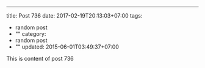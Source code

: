 ---
title: Post 736
date: 2017-02-19T20:13:03+07:00
tags:
  - random post
  - ""
category:
  - random post
  - ""
updated: 2015-06-01T03:49:37+07:00

This is content of post 736